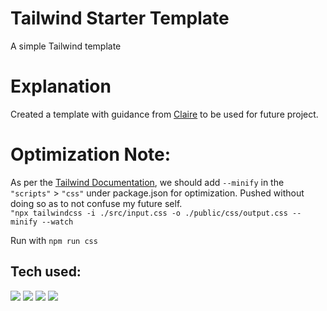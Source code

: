 # Tailwind Starter Template
A simple Tailwind template

# Explanation
Created a template with guidance from [Claire](https://github.com/Mayanwolfe) to be used for future project.

# Optimization Note:
As per the [Tailwind Documentation](https://tailwindcss.com/docs/optimizing-for-production), we should add `--minify` in the `"scripts"` > `"css"` under package.json for optimization. Pushed without doing so as to not confuse my future self. <br>
`"npx tailwindcss -i ./src/input.css -o ./public/css/output.css --minify --watch` <br>

Run with `npm run css`

## Tech used:

<img src="https://img.shields.io/badge/HTML5%20-%20?style=plastic&logo=html5&label=%E2%94%82&labelColor=rgba(15%2C%2066%2C%20110%2C%200.9)&color=rgba(20%2C%20132%2C%20167%2C%200.9)">
<img src="https://img.shields.io/badge/CSS3%20-%20?style=plastic&logo=css3&label=%E2%94%82&labelColor=rgba(15%2C%2066%2C%20110%2C%200.9)&color=rgba(20%2C%20132%2C%20167%2C%200.9)"/>
<img src="https://img.shields.io/badge/JavaScript%20-%20?style=plastic&logo=javascript&label=%E2%94%82&labelColor=rgba(15%2C%2066%2C%20110%2C%200.9)&color=rgba(20%2C%20132%2C%20167%2C%200.9)"/>
<img src="https://img.shields.io/badge/TailwindCSS%20-%20?style=plastic&logo=tailwindcss&label=%E2%94%82&labelColor=rgba(15%2C%2066%2C%20110%2C%200.9)&color=rgba(20%2C%20132%2C%20167%2C%200.9)"/>

